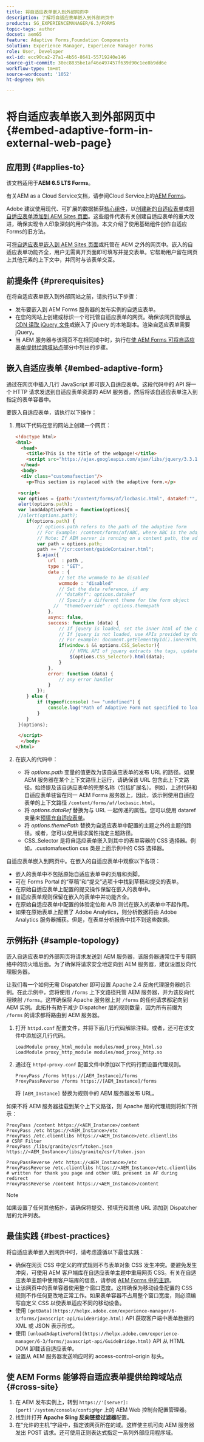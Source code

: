 ```yaml
---
title: 将自适应表单嵌入到外部网页中
description: 了解将自适应表单嵌入到外部网页中
products: SG_EXPERIENCEMANAGER/6.3/FORMS
topic-tags: author
docset: aem65
feature: Adaptive Forms,Foundation Components
solution: Experience Manager, Experience Manager Forms
role: User, Developer
exl-id: ecc90ca2-27a1-4b56-8641-55719240e146
source-git-commit: 30ec8835be1af46e497457f639d90c1ee8b9dd6e
workflow-type: tm+mt
source-wordcount: '1052'
ht-degree: 96%

---
```


# 将自适应表单嵌入到外部网页中{#embed-adaptive-form-in-external-web-page}

## 应用到 {#applies-to}

该文档适用于&#x200B;**AEM 6.5 LTS Forms**。

有关AEM as a Cloud Service文档，请参阅Cloud Service上的[AEM Forms](https://experienceleague.adobe.com/en/docs/experience-manager-cloud-service/content/forms/integrate/services/embed-adaptive-form-core-components-external-web-page)。


<span class="preview">Adobe 建议使用现代、可扩展的数据捕获[核心组件](https://experienceleague.adobe.com/docs/experience-manager-core-components/using/adaptive-forms/introduction.html)，以[创建新的自适应表单](/help/forms/using/create-an-adaptive-form-core-components.md)或[将自适应表单添加到 AEM Sites 页面](/help/forms/using/create-or-add-an-adaptive-form-to-aem-sites-page.md)。这些组件代表有关创建自适应表单的重大改进，确保实现令人印象深刻的用户体验。本文介绍了使用基础组件创作自适应Forms的旧方法。</span>

可[将自适应表单嵌入到 AEM Sites 页面](/help/forms/using/embed-adaptive-form-aem-sites.md)或托管在 AEM 之外的网页中。嵌入的自适应表单功能齐全，用户无需离开页面即可填写并提交表单。它帮助用户留在网页上其他元素的上下文中，并同时与该表单交互。

## 前提条件 {#prerequisites}

在将自适应表单嵌入到外部网站之前，请执行以下步骤：

* 发布要嵌入到 AEM Forms 服务器的发布实例的自适应表单。
* 在您的网站上创建或标识一个可托管自适应表单的网页。确保该网页能够[从 CDN 读取 jQuery 文件](https://ajax.googleapis.com/ajax/libs/jquery/3.3.1/jquery.min.js)或嵌入了 jQuery 的本地副本。渲染自适应表单需要 jQuery。
* 当 AEM 服务器与该网页不在相同域中时，执行在[使 AEM Forms 可将自适应表单提供给跨域站点](#cross-site)部分中列出的步骤。

## 嵌入自适应表单 {#embed-adaptive-form}

通过在网页中插入几行 JavaScript 即可嵌入自适应表单。这段代码中的 API 将一个 HTTP 请求发送到自适应表单资源的 AEM 服务器，然后将该自适应表单注入到指定的表单容器中。

要嵌入自适应表单，请执行以下操作：

1. 用以下代码在您的网站上创建一个网页：

   ```html
   <!doctype html>
   <html>
     <head>
       <title>This is the title of the webpage!</title>
       <script src="https://ajax.googleapis.com/ajax/libs/jquery/3.3.1/jquery.min.js"></script>
     </head>
     <body>
     <div class="customafsection"/>
       <p>This section is replaced with the adaptive form.</p>
   
    <script>
    var options = {path:"/content/forms/af/locbasic.html", dataRef:"", themepath:"", CSS_Selector:".customafsection"};
    alert(options.path);
    var loadAdaptiveForm = function(options){
    //alert(options.path);
       if(options.path) {
           // options.path refers to the path of the adaptive form
           // For Example: /content/forms/af/ABC, where ABC is the adaptive form
           // Note: If AEM server is running on a context path, the adaptive form URL must contain the context path
           var path = options.path;
           path += "/jcr:content/guideContainer.html";
           $.ajax({
               url  : path ,
               type : "GET",
               data : {
                   // Set the wcmmode to be disabled
                   wcmmode : "disabled"
                   // Set the data reference, if any
                  // "dataRef": options.dataRef
                   // Specify a different theme for the form object
                 //  "themeOverride" : options.themepath
               },
               async: false,
               success: function (data) {
                   // If jquery is loaded, set the inner html of the container
                   // If jquery is not loaded, use APIs provided by document to set the inner HTML but these APIs would not evaluate the script tag in HTML as per the HTML5 spec
                   // For example: document.getElementById().innerHTML
                   if(window.$ && options.CSS_Selector){
                       // HTML API of jquery extracts the tags, updates the DOM, and evaluates the code embedded in the script tag.
                       $(options.CSS_Selector).html(data);
                   }
               },
               error: function (data) {
                   // any error handler
               }
           });
       } else {
           if (typeof(console) !== "undefined") {
               console.log("Path of Adaptive Form not specified to loadAdaptiveForm");
           }
       }
    }(options);
   
    </script>
     </body>
   </html>
   ```

1. 在嵌入的代码中：

   * 将 *options.path* 变量的值更改为该自适应表单的发布 URL 的路径。如果 AEM 服务器在某个上下文路径上运行，请确保该 URL 包含此上下文路径。始终提及该自适应表单的完整名称（包括扩展名）。例如，上述代码和自适应表单驻留在同一 AEM Forms 服务器上，因此，该示例使用自适应表单的上下文路径 `/content/forms/af/locbasic.html`。
   * 将 *options.dataRef* 替换为与 URL 一起传递的属性。您可以使用 dataref 变量来[预填充自适应表单](/help/forms/using/prepopulate-adaptive-form-fields.md)。
   * 将 *options.themePath* 替换为自适应表单中配置的主题之外的主题的路径。或者，您可以使用请求属性指定主题路径。
   * CSS_Selector 是将自适应表单嵌入到其中的表单容器的 CSS 选择器。例如，.customafsection css 类是上面示例中的 CSS 选择器。

自适应表单嵌入到网页中。在嵌入的自适应表单中观察以下各项：

* 嵌入的表单中不包括原始自适应表单中的页眉和页脚。
* 可在 Forms Portal 的“草稿”和“提交”选项卡中找到草稿和提交的表单。
* 在原始自适应表单上配置的提交操作保留在嵌入的表单中。
* 自适应表单规则保留在嵌入的表单中并功能齐全。
* 在原始自适应表单中配置的体验定位和 A/B 测试在嵌入的表单中不起作用。
* 如果在原始表单上配置了 Adobe Analytics，则分析数据将由 Adobe Analytics 服务器捕获。但是，在表单分析报告中找不到这些数据。

## 示例拓扑 {#sample-topology}

嵌入自适应表单的外部网页将请求发送到 AEM 服务器，该服务器通常位于专用网络中的防火墙后面。为了确保将请求安全地定向到 AEM 服务器，建议设置反向代理服务器。

让我们看一个如何无需 Dispatcher 即可设置 Apache 2.4 反向代理服务器的示例。在此示例中，您将使用 `/forms` 上下文路径托管 AEM 服务器，并为该反向代理映射 `/forms`。这样确保将 Apache 服务器上对 `/forms` 的任何请求都定向到 AEM 实例。此拓扑有助于减少 Dispatcher 层的规则数量，因为所有前缀为 `/forms` 的请求都将路由到 AEM 服务器。

1. 打开 `httpd.conf` 配置文件，并将下面几行代码解除注释。或者，还可在该文件中添加这几行代码。

   ```text
   LoadModule proxy_html_module modules/mod_proxy_html.so
   LoadModule proxy_http_module modules/mod_proxy_http.so
   ```

1. 通过在 `httpd-proxy.conf` 配置文件中添加以下代码行而设置代理规则。

   ```text
   ProxyPass /forms https://[AEM_Instance]/forms
   ProxyPassReverse /forms https://[AEM_Instance]/forms
   ```

   将 `[AEM_Instance]` 替换为规则中的 AEM 服务器发布 URL。

如果不将 AEM 服务器挂载到某个上下文路径，则 Apache 层的代理规则将如下所示：

```text
ProxyPass /content https://<AEM_Instance>/content
ProxyPass /etc https://<AEM_Instance>/etc
ProxyPass /etc.clientlibs https://<AEM_Instance>/etc.clientlibs
# CSRF Filter
ProxyPass /libs/granite/csrf/token.json https://<AEM_Instance>/libs/granite/csrf/token.json

ProxyPassReverse /etc https://<AEM_Instance>/etc
ProxyPassReverse /etc.clientlibs https://<AEM_Instance>/etc.clientlibs
# written for thank you page and other URL present in AF during redirect
ProxyPassReverse /content https://<AEM_Instance>/content
```

>[!NOTE]
>
>如果设置了任何其他拓扑，请确保将提交、预填充和其他 URL 添加到 Dispatcher 层的允许列表。

## 最佳实践 {#best-practices}

将自适应表单嵌入到网页中时，请考虑遵循以下最佳实践：

* 确保在网页 CSS 中定义的样式规则不与表单对象 CSS 发生冲突。要避免发生冲突，可使用 AEM 客户端库在自适应表单主题中重用网页 CSS。有关在自适应表单主题中使用客户端库的信息，请参阅 [AEM Forms 中的主题](../../forms/using/themes.md)。
* 让该网页中的表单容器使用整个窗口宽度。这样确保为移动设备配置的 CSS 规则不作任何更改地正常工作。如果表单容器不占用整个窗口宽度，则必须编写自定义 CSS 以使表单适应不同的移动设备。
* 使用 `[getData](https://helpx.adobe.com/experience-manager/6-3/forms/javascript-api/GuideBridge.html)` API 获取客户端中表单数据的 XML 或 JSON 表示形式。
* 使用 `[unloadAdaptiveForm](https://helpx.adobe.com/experience-manager/6-3/forms/javascript-api/GuideBridge.html)` API 从 HTML DOM 卸载该自适应表单。
* 设置从 AEM 服务器发送响应时的 access-control-origin 标头。

## 使 AEM Forms 能够将自适应表单提供给跨域站点 {#cross-site}

1. 在 AEM 发布实例上，转到 `https://'[server]:[port]'/system/console/configMgr` 上的 AEM Web 控制台配置管理器。
1. 找到并打开 **Apache Sling 反向链接过滤器**&#x200B;配置。
1. 在“允许的主机”字段中，指定该网页所在的域。这样使主机可向 AEM 服务器发出 POST 请求。还可使用正则表达式指定一系列外部应用程序域。
